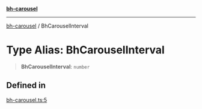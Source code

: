 [**bh-carousel**](../README.md)

---

[bh-carousel](../globals.md) / BhCarouselInterval

# Type Alias: BhCarouselInterval

> **BhCarouselInterval**: `number`

## Defined in

[bh-carousel.ts:5](https://github.com/ctorgalson/bh-carousel/blob/69c04bcd12437becbc113f3fc09e197de49f4f38/src/bh-carousel.ts#L5)

